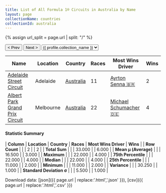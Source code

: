```yaml
---
title: List of All Formula 1® Circuits in Australia by Name
layout: page
collectionName: countries
collectionId: australia
---
```


{% assign url_split = page.url | split: "/" %}
<div id="collection-navigation">
<button onclick="selector.options[selector.selectedIndex-1].value && (window.location = selector.options[selector.selectedIndex-1].value);">&lt; Prev</button>
<button onclick="selector.options[selector.selectedIndex+1].value && (window.location = selector.options[selector.selectedIndex+1].value);">Next &gt;</button>
<select id="selector" onchange="this.options[this.selectedIndex].value && (window.location = this.options[this.selectedIndex].value);">
  {% for collectionId in site.data[page.collectionName].refs %}
    {% if collectionId == page.collectionId %}
      {% assign selected = "selected" %}
    {% else %}
      {% assign selected = "" %}
    {% endif %}
    {% assign profile = site.data[page.collectionName][collectionId].profile %}
    <option value="/f1/{{ page.collectionName }}/{{ collectionId }}/{{ url_split[4] }}" {{ selected }}>{{ profile.collection_name }}</option>
  {% endfor %}
</select>
</div>

| Name | Location | Country | Races | Most Wins Driver | Wins |
|--|--|--|--|--|--|
| [Adelaide Street Circuit](/f1/circuits/adelaide) | Adelaide | [Australia](/f1/countries/australia) | 11 | [Ayrton Senna 🇧🇷](/f1/drivers/senna) | 2 |
| [Albert Park Grand Prix Circuit](/f1/circuits/albert_park) | Melbourne | [Australia](/f1/countries/australia) | 22 | [Michael Schumacher 🇩🇪](/f1/drivers/michael_schumacher) | 4 |

#### Statistic Summary

| **Column** | **Location** | **Country** | **Races** | **Most Wins Driver** | **Wins** |
| **Row Count** |  |  | 2 |  | 2 |
| **Total Sum** |  |  | 33.000 |  | 6.000 |
| **Mean μ (Average)** |  |  | 16.500 |  | 3.000 |
| **Maximum** |  |  | 22.000 |  | 4.000 |
| **75th Percentile** |  |  | 22.000 |  | 4.000 |
| **Median** |  |  | 22.000 |  | 4.000 |
| **25th Percentile** |  |  | 11.000 |  | 2.000 |
| **Minimum** |  |  | 11.000 |  | 2.000 |
| **Variance** |  |  | 30.250 |  | 1.000 |
| **Standard Deviation σ** |  |  | 5.500 |  | 1.000 |

Download data: [json]({{ page.url | replace:'.html','.json' }}), [csv]({{ page.url | replace:'.html','.csv' }})
